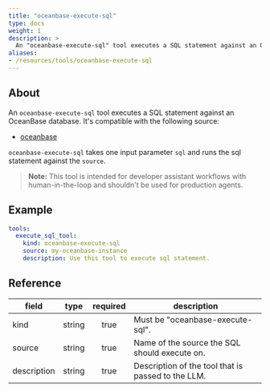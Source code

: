 ```yaml
---
title: "oceanbase-execute-sql"
type: docs
weight: 1
description: > 
  An "oceanbase-execute-sql" tool executes a SQL statement against an OceanBase database.
aliases:
- /resources/tools/oceanbase-execute-sql
---
```


## About

An `oceanbase-execute-sql` tool executes a SQL statement against an OceanBase
database. It's compatible with the following source:

- [oceanbase](../../sources/oceanbase.md)

`oceanbase-execute-sql` takes one input parameter `sql` and runs the sql
statement against the `source`.

> **Note:** This tool is intended for developer assistant workflows with
> human-in-the-loop and shouldn't be used for production agents.

## Example

```yaml
tools:
  execute_sql_tool:
    kind: oceanbase-execute-sql
    source: my-oceanbase-instance
    description: Use this tool to execute sql statement.
```

## Reference

| **field**   | **type** | **required** | **description**                                    |
|-------------|:--------:|:------------:|----------------------------------------------------|
| kind        |  string  |     true     | Must be "oceanbase-execute-sql".                   |
| source      |  string  |     true     | Name of the source the SQL should execute on.      |
| description |  string  |     true     | Description of the tool that is passed to the LLM. |